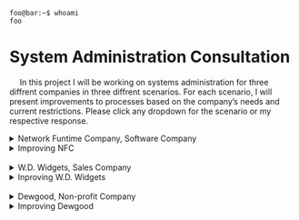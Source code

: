 ```shell
foo@bar:~$ whoami
foo
```
<h1>System Administration Consultation</h1>

<p>&emsp;
In this project I will be working on systems administration for three diffrent companies in three diffrent scenarios. For each scenario, I will present improvements to processes based on the company’s needs and current restrictions. Please click any dropdown for the scenario or my respective response.</p>
<details><summary>Network Funtime Company, Software Company</summary>
<p>Network Funtime Company is a small company that builds open-source software. The company is made up software engineers, a few designers, one person in Human Resources (HR), and a small sales team. Altogether, there are 100 employees. They recently hired you as a system administrator to come in and become their IT department.<br>

When a new person is hired on, the HR person purchases a laptop for them to do their work. The HR representative is unfamiliar with what type of hardware is out there; if a new employee requests a laptop, the HR person will purchase the cheapest option for a laptop online. Because of this, almost everyone has a different laptop model. The company doesn’t have too much revenue to spend, so they don’t order laptops until someone gets hired at the company. This leads to a few days of wait time from when someone starts to when they can actually work on a laptop.<br>

The company doesn’t label their computers with anything, so if a computer is missing or stolen, there’s no way to audit it. There’s no inventory system to keep track of what’s currently in the fleet.<br>

Once a computer is purchased, the HR person hands it to the new employee to set up. Software engineers that use Linux have to find a USB drive and add their preferred distribution to the laptop. Anytime someone needs something from HR -- whether it’s office related or tech related -- they email the HR representative directly.<br>

When a new employee gets a machine, they’re given logins to use cloud services. They get a personal orientation with HR to make sure they can login. This requires the HR person to block off a few hours for every new employee. If an employee forgets the login to their machine, they have no way to retrieve a password and they have to reimagine their machine. Employees don’t have a strict password requirement to set for their computers.<br>

The company currently has many of their services in the cloud, such as email, word processors, spreadsheet applications, etc. They also use the application, Slack, for instant communication.<br>
</p>
</details>

<details><summary>Improving NFC</summary>
  <p>
Hardware Management Issues:<br>
Laptop purchases for new employees should be more standardized. For example, there should be three pre-approved laptop brands/models for users that will be sufficient for their respective roles. This will increase productivity, as issues that have occurred before can likely be fixed more easily if they happen on the same model. Depending on the expected employee size, this also allows the company to buy in bulk, receiving a sizable discount. When buying in bulk, it would be wise to purchase spare hardware in case a user's laptop breaks or a new hire needs a laptop, avoiding several days of waiting. These computers can be preinstalled with the required software and BIOS for the employees' needs. The company also needs an accurate hardware inventory that contains information on each computer. This inventory can include the purchase date, an assigned ID number, model, and the ID of the assigned employee. This will greatly reduce potential theft, as each employee will be responsible for an assigned computer. It will also improve overall security management and auditing.<br>

Software and Security:<br>
To reduce an employee's setup time, create standardized OS images as needed for Windows or Linux systems that can be deployed via network boot or implemented using a USB drive. There should also be a password policy as well as a password management system. This will help prevent guessed passwords and brute-force attacks on the system. Through the password management system, IT can recover forgotten passwords or assign a temporary password to be changed at the next login. Depending on the type of data an employee is expected to handle, it would be wise to implement two-factor authentication via biometrics or a key, adding another protective layer to our data.<br>

IT Support and Communication Issues:<br>
It would be wise to implement an IT ticketing system, such as FreshService or osTicket, depending on the needs of the company. This will streamline support, reduce the need to contact HR, decrease required response times, and allow for more efficient tracking of related IT issues. It would also be beneficial to create a portal or manual for common issues that appear and how they can be fixed, to reduce the overall workload on IT staff for easily solvable problems. Onboarding can also be automated using different applications to set up user accounts.<br>

Lacking Security Testing:<br>
The company needs to implement regularly scheduled security tests on their system. This could help identify potential vulnerabilities before they are exploited. Employees should also receive regular training on common IT principles, such as identifying scam emails.<br>

If these examples are implemented NFC can greatly inprove it's IT infrastructure, enhance data security, and reduce the potential workload on the IT department.
</details>
<br>
<details>
  <summary>W.D. Widgets, Sales Company</summary>
  W.D. Widgets is a small company that sells widgets. They’re mostly made up of salespeople who work with lots of clients. You’ve taken over as the sole IT person for this company of 80-100 people.<br>

When HR tells you to provision a machine for a new employee, you order the hardware directly from a business vendor. You keep one or two machines in stock, in case of emergency. The users receive a username that you generate for them. You then give them an orientation on how to login when they start. You currently manage all of your machines using Windows Active Directory. The company uses only Windows computers. When a new computer is provisioned, you have to install lots of sales-specific applications manually onto every machine. This takes a few hours of your time for each machine. When someone has an IT-related request, they email you directly to help them.<br>

Almost all software is kept in-house, meaning that you’re responsible for the email server, local machine software, and instant messenger. None of the company’s services are kept on the cloud.<br>

Customer data is stored on a single file server. When a new salesperson starts, you also map this file server onto their local machine, so that they can access it like a directory. Whoever creates a folder on this server owns that folder and everything in it. There are no backups to this critical customer data. If a user deletes something, it may be lost for everyone.<br>

The company generates a lot of revenue and is rapidly growing. They’re expecting to hire hundreds of new employees in the next year or so, and you may not be able to scale your operations at the pace you’re working.<br>


</details>
<details>
  <summary>Inproving W.D. Widgets</summary>
  There are several things that W.D. Widgets can implement to increase their security and productivity.<br>

Provision of laptops can be automated to reduce the time needed to set up each machine. This can be accomplished by creating several machine images with the software an employee needs, using tools like the Microsoft Deployment Toolkit. The company should also look into creating a cloud-based backup system for their data. This will help prevent data loss and increase the speed of recovery. Services such as email should be moved to a cloud service to reduce on-premises infrastructure and allow for easier scaling as the company rapidly grows.<br>

The file server also needs better access controls to prevent loss or unauthorized access. Using a file management system, you can edit an employee's permissions to only what is necessary for their position. There is no reason someone in sales should be able to access data meant for IT or all customer data, especially passwords.<br>

As the company is growing rapidly, it would be wise to establish connections with trusted vendors for discounts on bulk machine purchases, and the number of backup machines may need to scale with the number of employees hired.<br>

In this description, there was no detailed data recovery plan in case of an emergency, whether it be software-related or an environmental disaster. A plan should be implemented for such disasters.<br>

Multi-factor authentication should also be implemented for employees to help protect sensitive customer data. Common patches should be automated and tested, preferably implemented during non-business hours or weekends. This can be done using several tools like the Windows Server Update Services. A backup should also be secured in case an update introduces an unexpected issue.<br>
</details>

<br>
<details>
  <summary>Dewgood, Non-profit Company</summary>
  Dewgood is a small, local non-profit company of 50 employees. They hired you as the sole IT person in the company. The HR person tells you when they need a new computer for an employee. Currently, computers are purchased directly in a physical store on the day that an employee is hired. This is due to budget reasons, as they can’t keep extra stock in the store.<br>

The company has a single server with multiple services on it, a file server, and email. They don’t currently have a messaging system in place. When a new employee is hired, you have to do an orientation with them for login. You’re also responsible for installing all the software they need on their machine, and mapping the file server to their computer. The computers are managed through Windows Active Directory. When an employee leaves, they’re currently not disabled in the directory service.<br>

The company uses an open-source ticketing system to handle all internal requests as well as external non-profit requests. But the ticketing system is confusing and difficult to use, so lots of the employees reach out to you directly to figure out how to do things. In fact, so many things are difficult to find that employees typically ask around when they have a question.<br>

There are nightly backups in place of the file server. You store this information on a disk backup and take it home with you everyday to keep it safe in case something happens onsite. There’s also a small company website that’s hosted on the single server at the company. This website is a single html page that explains the mission of the company and provides contact information. The website has gone down many times, and no one knows what to do when it happens.<br>
</details>
<details>
  <summary>Improving Dewgood</summary>
  There are several procedures that can be implemented to increase Dewgood's security and efficiency. While the company is low on funds, it may save costs in the long run to establish a bulk purchase of hardware for a discount from a supplier. This will also standardize the employees' hardware, allowing for easier auditing. It would be wise to keep a few extra pieces of hardware for easier onboarding and in case a computer breaks.<br>

The servers can be migrated to a cloud service such as Google Workspace to increase reliability and reduce potential stress on the singular server. This can also allow for an automated backup system to improve overall security and data recovery.<br>

The ticketing system needs to be updated or replaced with a less confusing system. If employees don't understand how to use the system, it is a waste of company time and money to maintain.<br>

When an employee leaves the company, their account must be disabled or revoked. Keeping it enabled after an employee's departure leads to a serious but easily avoidable security risk from a hacker or an upset employee.<br>

A website should also be implemented for employees to see common IT issues and how they can be fixed. For the company’s HTML page, there should be several IP addresses for the site. This could include a hot page that is ready for deployment in case of an issue with the original and a cold page that includes only the bare essentials for the page.<br>
</details>
